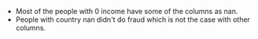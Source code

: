 * Most of the people with 0 income have some of the columns as nan.
* People with country nan didn't do fraud which is not the case with other columns.